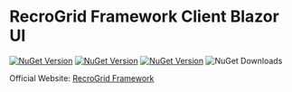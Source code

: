 # RecroGrid Framework Client Blazor UI

[![NuGet Version](https://img.shields.io/nuget/v/Recrovit.RecroGridFramework.Client.Blazor.UI.svg?label=RGF.Client.Blazor.UI)](https://www.nuget.org/packages/Recrovit.RecroGridFramework.Client.Blazor.UI/) [![NuGet Version](https://img.shields.io/nuget/v/RecroGrid.svg?label=RGF.Core)](https://www.nuget.org/packages/Recrovit.RecroGridFramework.Core/) [![NuGet Version](https://img.shields.io/nuget/v/RecroGrid.svg?label=RecroGrid)](https://www.nuget.org/packages/RecroGrid/) ![NuGet Downloads](https://img.shields.io/nuget/dt/RecroGrid)

Official Website: [RecroGrid Framework](https://RecroGrid.com)